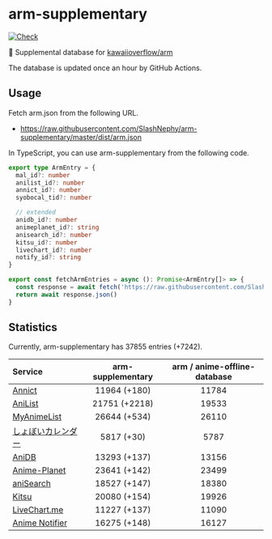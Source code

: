 # arm-supplementary

[![Check](https://github.com/SlashNephy/arm-supplementary/actions/workflows/check-node.yml/badge.svg)](https://github.com/SlashNephy/arm-supplementary/actions/workflows/check-node.yml)

💊 Supplemental database for [kawaiioverflow/arm](https://github.com/kawaiioverflow/arm)

The database is updated once an hour by GitHub Actions.

## Usage

Fetch arm.json from the following URL.

- https://raw.githubusercontent.com/SlashNephy/arm-supplementary/master/dist/arm.json

In TypeScript, you can use arm-supplementary from the following code.

```TypeScript
export type ArmEntry = {
  mal_id?: number
  anilist_id?: number
  annict_id?: number
  syobocal_tid?: number

  // extended
  anidb_id?: number
  animeplanet_id?: string
  anisearch_id?: number
  kitsu_id?: number
  livechart_id?: number
  notify_id?: string
}

export const fetchArmEntries = async (): Promise<ArmEntry[]> => {
  const response = await fetch('https://raw.githubusercontent.com/SlashNephy/arm-supplementary/master/dist/arm.json')
  return await response.json()
}
```

## Statistics

Currently, arm-supplementary has 37855 entries (+7242).

| Service                                     | arm-supplementary | arm / anime-offline-database |
| :------------------------------------------ | :---------------: | :--------------------------: |
| [Annict](https://annict.com)                |   11964 (+180)    |            11784             |
| [AniList](https://anilist.co)               |   21751 (+2218)   |            19533             |
| [MyAnimeList](https://myanimelist.net)      |   26644 (+534)    |            26110             |
| [しょぼいカレンダー](https://cal.syoboi.jp) |    5817 (+30)     |             5787             |
| [AniDB](https://anidb.net)                  |   13293 (+137)    |            13156             |
| [Anime-Planet](https://anime-planet.com)    |   23641 (+142)    |            23499             |
| [aniSearch](https://anisearch.com)          |   18527 (+147)    |            18380             |
| [Kitsu](https://kitsu.io)                   |   20080 (+154)    |            19926             |
| [LiveChart.me](https://livechart.me)        |   11227 (+137)    |            11090             |
| [Anime Notifier](https://notify.moe)        |   16275 (+148)    |            16127             |

